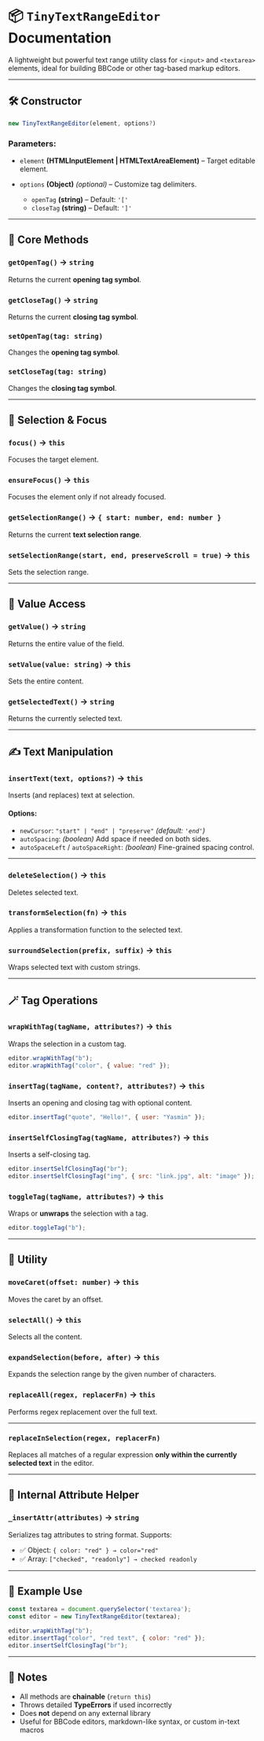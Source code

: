 # 📦 `TinyTextRangeEditor` Documentation

A lightweight but powerful text range utility class for `<input>` and `<textarea>` elements, ideal for building BBCode or other tag-based markup editors.

---

## 🛠 Constructor

```js
new TinyTextRangeEditor(element, options?)
```

### Parameters:

* `element` **(HTMLInputElement | HTMLTextAreaElement)** – Target editable element.
* `options` **(Object)** *(optional)* – Customize tag delimiters.

  * `openTag` **(string)** – Default: `'['`
  * `closeTag` **(string)** – Default: `']'`

---

## 🔧 Core Methods

### `getOpenTag()` → `string`

Returns the current **opening tag symbol**.

### `getCloseTag()` → `string`

Returns the current **closing tag symbol**.

### `setOpenTag(tag: string)`

Changes the **opening tag symbol**.

### `setCloseTag(tag: string)`

Changes the **closing tag symbol**.

---

## 🎯 Selection & Focus

### `focus()` → `this`

Focuses the target element.

### `ensureFocus()` → `this`

Focuses the element only if not already focused.

### `getSelectionRange()` → `{ start: number, end: number }`

Returns the current **text selection range**.

### `setSelectionRange(start, end, preserveScroll = true)` → `this`

Sets the selection range.

---

## 📜 Value Access

### `getValue()` → `string`

Returns the entire value of the field.

### `setValue(value: string)` → `this`

Sets the entire content.

### `getSelectedText()` → `string`

Returns the currently selected text.

---

## ✍️ Text Manipulation

### `insertText(text, options?)` → `this`

Inserts (and replaces) text at selection.

#### Options:

* `newCursor`: `"start" | "end" | "preserve"` *(default: `'end'`)*
* `autoSpacing`: *(boolean)* Add space if needed on both sides.
* `autoSpaceLeft` / `autoSpaceRight`: *(boolean)* Fine-grained spacing control.

---

### `deleteSelection()` → `this`

Deletes selected text.

### `transformSelection(fn)` → `this`

Applies a transformation function to the selected text.

### `surroundSelection(prefix, suffix)` → `this`

Wraps selected text with custom strings.

---

## 🪄 Tag Operations

### `wrapWithTag(tagName, attributes?)` → `this`

Wraps the selection in a custom tag.

```js
editor.wrapWithTag("b");
editor.wrapWithTag("color", { value: "red" });
```

### `insertTag(tagName, content?, attributes?)` → `this`

Inserts an opening and closing tag with optional content.

```js
editor.insertTag("quote", "Hello!", { user: "Yasmin" });
```

### `insertSelfClosingTag(tagName, attributes?)` → `this`

Inserts a self-closing tag.

```js
editor.insertSelfClosingTag("br");
editor.insertSelfClosingTag("img", { src: "link.jpg", alt: "image" });
```

### `toggleTag(tagName, attributes?)` → `this`

Wraps or **unwraps** the selection with a tag.

```js
editor.toggleTag("b");
```

---

## 🧠 Utility

### `moveCaret(offset: number)` → `this`

Moves the caret by an offset.

### `selectAll()` → `this`

Selects all the content.

### `expandSelection(before, after)` → `this`

Expands the selection range by the given number of characters.

### `replaceAll(regex, replacerFn)` → `this`

Performs regex replacement over the full text.

---

### `replaceInSelection(regex, replacerFn)`

Replaces all matches of a regular expression **only within the currently selected text** in the editor.

---

## 🧩 Internal Attribute Helper

### `_insertAttr(attributes)` → `string`

Serializes tag attributes to string format. Supports:

* ✅ Object: `{ color: "red" } → color="red"`
* ✅ Array: `["checked", "readonly"] → checked readonly`

---

## 🧪 Example Use

```js
const textarea = document.querySelector('textarea');
const editor = new TinyTextRangeEditor(textarea);

editor.wrapWithTag("b");
editor.insertTag("color", "red text", { color: "red" });
editor.insertSelfClosingTag("br");
```

---

## 📝 Notes

* All methods are **chainable** (`return this`)
* Throws detailed **TypeErrors** if used incorrectly
* Does **not** depend on any external library
* Useful for BBCode editors, markdown-like syntax, or custom in-text macros

